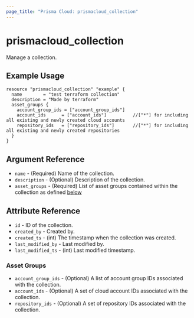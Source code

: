 ```yaml
---
page_title: "Prisma Cloud: prismacloud_collection"
---
```


# prismacloud_collection

Manage a collection.

## Example Usage 

```hcl
resource "prismacloud_collection" "example" {
  name        = "test terraform collection"
  description = "Made by terraform"
  asset_groups {
    account_group_ids = ["account_group_ids"]
    account_ids      = ["account_ids"]          //["*"] for including all existing and newly created cloud accounts
    repository_ids   = ["repository_ids"]       //["*"] for including all existing and newly created repositories
  }
}
```

## Argument Reference

* `name` - (Required) Name of the collection.
* `description` - (Optional) Description of the collection.
* `asset_groups` - (Required) List of asset groups contained within the collection as defined [below](#asset_groups)

## Attribute Reference

* `id` - ID of the collection.
* `created_by` - Created by.
* `created_ts` - (int) The timestamp when the collection was created.
* `last_modified_by` - Last modified by.
* `last_modified_ts` - (int) Last modified timestamp.

### Asset Groups

* `account_group_ids` - (Optional) A list of account group IDs associated with the collection.
* `account_ids` - (Optional) A set of cloud account IDs associated with the collection.
* `repository_ids` - (Optional) A set of repository IDs associated with the collection.
